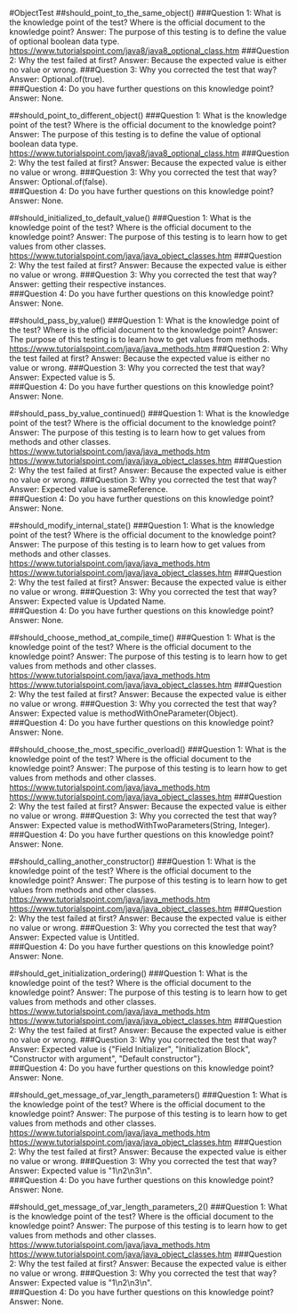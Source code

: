 #ObjectTest
##should_point_to_the_same_object()
###Question 1: What is the knowledge point of the test? Where is the official document to the knowledge point?
Answer: The purpose of this testing is to define the value of optional boolean data type. https://www.tutorialspoint.com/java8/java8_optional_class.htm 
###Question 2: Why the test failed at first?
Answer: Because the expected value is either no value or wrong.
###Question 3: Why you corrected the test that way?
Answer: Optional.of(true).		
###Question 4: Do you have further questions on this knowledge point?
Answer: None.

##should_point_to_different_object()
###Question 1: What is the knowledge point of the test? Where is the official document to the knowledge point?
Answer: The purpose of this testing is to define the value of optional boolean data type. https://www.tutorialspoint.com/java8/java8_optional_class.htm 
###Question 2: Why the test failed at first?
Answer: Because the expected value is either no value or wrong.
###Question 3: Why you corrected the test that way?
Answer: Optional.of(false).		
###Question 4: Do you have further questions on this knowledge point?
Answer: None.

##should_initialized_to_default_value()
###Question 1: What is the knowledge point of the test? Where is the official document to the knowledge point?
Answer: The purpose of this testing is to learn how to get values from other classes. https://www.tutorialspoint.com/java/java_object_classes.htm
###Question 2: Why the test failed at first?
Answer: Because the expected value is either no value or wrong.
###Question 3: Why you corrected the test that way?
Answer: getting their respective instances.		
###Question 4: Do you have further questions on this knowledge point?
Answer: None.

##should_pass_by_value()
###Question 1: What is the knowledge point of the test? Where is the official document to the knowledge point?
Answer: The purpose of this testing is to learn how to get values from methods. https://www.tutorialspoint.com/java/java_methods.htm
###Question 2: Why the test failed at first?
Answer: Because the expected value is either no value or wrong.
###Question 3: Why you corrected the test that way?
Answer: Expected value is 5.		
###Question 4: Do you have further questions on this knowledge point?
Answer: None.

##should_pass_by_value_continued()
###Question 1: What is the knowledge point of the test? Where is the official document to the knowledge point?
Answer: The purpose of this testing is to learn how to get values from methods and other classes. https://www.tutorialspoint.com/java/java_methods.htm https://www.tutorialspoint.com/java/java_object_classes.htm
###Question 2: Why the test failed at first?
Answer: Because the expected value is either no value or wrong.
###Question 3: Why you corrected the test that way?
Answer: Expected value is sameReference.		
###Question 4: Do you have further questions on this knowledge point?
Answer: None.

##should_modify_internal_state()
###Question 1: What is the knowledge point of the test? Where is the official document to the knowledge point?
Answer: The purpose of this testing is to learn how to get values from methods and other classes. https://www.tutorialspoint.com/java/java_methods.htm https://www.tutorialspoint.com/java/java_object_classes.htm
###Question 2: Why the test failed at first?
Answer: Because the expected value is either no value or wrong.
###Question 3: Why you corrected the test that way?
Answer: Expected value is Updated Name.		
###Question 4: Do you have further questions on this knowledge point?
Answer: None.

##should_choose_method_at_compile_time()
###Question 1: What is the knowledge point of the test? Where is the official document to the knowledge point?
Answer: The purpose of this testing is to learn how to get values from methods and other classes. https://www.tutorialspoint.com/java/java_methods.htm https://www.tutorialspoint.com/java/java_object_classes.htm
###Question 2: Why the test failed at first?
Answer: Because the expected value is either no value or wrong.
###Question 3: Why you corrected the test that way?
Answer: Expected value is methodWithOneParameter(Object).		
###Question 4: Do you have further questions on this knowledge point?
Answer: None.

##should_choose_the_most_specific_overload()
###Question 1: What is the knowledge point of the test? Where is the official document to the knowledge point?
Answer: The purpose of this testing is to learn how to get values from methods and other classes. https://www.tutorialspoint.com/java/java_methods.htm https://www.tutorialspoint.com/java/java_object_classes.htm
###Question 2: Why the test failed at first?
Answer: Because the expected value is either no value or wrong.
###Question 3: Why you corrected the test that way?
Answer: Expected value is methodWithTwoParameters(String, Integer).		
###Question 4: Do you have further questions on this knowledge point?
Answer: None.

##should_calling_another_constructor()
###Question 1: What is the knowledge point of the test? Where is the official document to the knowledge point?
Answer: The purpose of this testing is to learn how to get values from methods and other classes. https://www.tutorialspoint.com/java/java_methods.htm https://www.tutorialspoint.com/java/java_object_classes.htm
###Question 2: Why the test failed at first?
Answer: Because the expected value is either no value or wrong.
###Question 3: Why you corrected the test that way?
Answer: Expected value is Untitled.		
###Question 4: Do you have further questions on this knowledge point?
Answer: None.

##should_get_initialization_ordering()
###Question 1: What is the knowledge point of the test? Where is the official document to the knowledge point?
Answer: The purpose of this testing is to learn how to get values from methods and other classes. https://www.tutorialspoint.com/java/java_methods.htm https://www.tutorialspoint.com/java/java_object_classes.htm
###Question 2: Why the test failed at first?
Answer: Because the expected value is either no value or wrong.
###Question 3: Why you corrected the test that way?
Answer: Expected value is {"Field Initializer", "Initialization Block",  "Constructor with argument",  "Default constructor"}.		
###Question 4: Do you have further questions on this knowledge point?
Answer: None.

##should_get_message_of_var_length_parameters()
###Question 1: What is the knowledge point of the test? Where is the official document to the knowledge point?
Answer: The purpose of this testing is to learn how to get values from methods and other classes. https://www.tutorialspoint.com/java/java_methods.htm https://www.tutorialspoint.com/java/java_object_classes.htm
###Question 2: Why the test failed at first?
Answer: Because the expected value is either no value or wrong.
###Question 3: Why you corrected the test that way?
Answer: Expected value is "1\n2\n3\n".		
###Question 4: Do you have further questions on this knowledge point?
Answer: None.

##should_get_message_of_var_length_parameters_2()
###Question 1: What is the knowledge point of the test? Where is the official document to the knowledge point?
Answer: The purpose of this testing is to learn how to get values from methods and other classes. https://www.tutorialspoint.com/java/java_methods.htm https://www.tutorialspoint.com/java/java_object_classes.htm
###Question 2: Why the test failed at first?
Answer: Because the expected value is either no value or wrong.
###Question 3: Why you corrected the test that way?
Answer: Expected value is "1\n2\n3\n".		
###Question 4: Do you have further questions on this knowledge point?
Answer: None.
